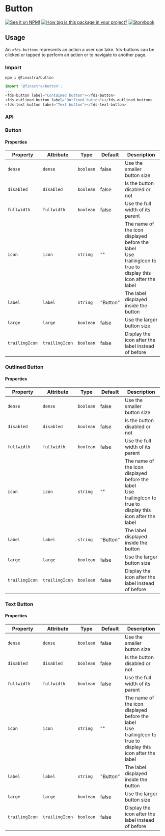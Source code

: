 # Button

[![See it on NPM!](https://img.shields.io/npm/v/@finastra/button?style=for-the-badge)](https://www.npmjs.com/package/@finastra/button)
[![How big is this package in your project?](https://img.shields.io/bundlephobia/minzip/@finastra/button?style=for-the-badge)](https://bundlephobia.com/result?p=@finastra/button)
[![Storybook](https://shields.io/badge/-Play%20with%20this%20web%20component-2a0481?logo=storybook&style=for-the-badge)](https://finastra.github.io/finastra-design-system/?path=/story/actions-button-contained--default)

## Usage

An `<fds-button>` represents an action a user can take. fds-buttons can be clicked or tapped to perform an action or to navigate to another page.

### Import

```
npm i @finastra/button
```

```ts
import '@finastra/button';
...
<fds-button label="Contained button"></fds-button>
<fds-outlined-button label="Outlined button"></fds-outlined-button>
<fds-text-button label="Text button"></fds-text-button>
```

### API

### Button

<!-- DOC:fds-button -->
#### Properties

| Property       | Attribute      | Type      | Default  | Description                                      |
|----------------|----------------|-----------|----------|--------------------------------------------------|
| `dense`        | `dense`        | `boolean` | false    | Use the smaller button size                      |
| `disabled`     | `disabled`     | `boolean` | false    | Is the button disabled or not                    |
| `fullwidth`    | `fullwidth`    | `boolean` | false    | Use the full width of its parent                 |
| `icon`         | `icon`         | `string`  | ""       | The name of the icon displayed before the label<br />Use trailingIcon to true to display this icon after the label |
| `label`        | `label`        | `string`  | "Button" | The label displayed inside the button            |
| `large`        | `large`        | `boolean` | false    | Use the larger button size                       |
| `trailingIcon` | `trailingIcon` | `boolean` | false    | Display the icon after the label instead of before |


<!-- /DOC:fds-button -->

### Outlined Button

<!-- DOC:fds-outlined-button -->
#### Properties

| Property       | Attribute      | Type      | Default  | Description                                      |
|----------------|----------------|-----------|----------|--------------------------------------------------|
| `dense`        | `dense`        | `boolean` | false    | Use the smaller button size                      |
| `disabled`     | `disabled`     | `boolean` | false    | Is the button disabled or not                    |
| `fullwidth`    | `fullwidth`    | `boolean` | false    | Use the full width of its parent                 |
| `icon`         | `icon`         | `string`  | ""       | The name of the icon displayed before the label<br />Use trailingIcon to true to display this icon after the label |
| `label`        | `label`        | `string`  | "Button" | The label displayed inside the button            |
| `large`        | `large`        | `boolean` | false    | Use the larger button size                       |
| `trailingIcon` | `trailingIcon` | `boolean` | false    | Display the icon after the label instead of before |


<!-- /DOC:fds-outlined-button -->

### Text Button

<!-- DOC:fds-text-button -->
#### Properties

| Property       | Attribute      | Type      | Default  | Description                                      |
|----------------|----------------|-----------|----------|--------------------------------------------------|
| `dense`        | `dense`        | `boolean` | false    | Use the smaller button size                      |
| `disabled`     | `disabled`     | `boolean` | false    | Is the button disabled or not                    |
| `fullwidth`    | `fullwidth`    | `boolean` | false    | Use the full width of its parent                 |
| `icon`         | `icon`         | `string`  | ""       | The name of the icon displayed before the label<br />Use trailingIcon to true to display this icon after the label |
| `label`        | `label`        | `string`  | "Button" | The label displayed inside the button            |
| `large`        | `large`        | `boolean` | false    | Use the larger button size                       |
| `trailingIcon` | `trailingIcon` | `boolean` | false    | Display the icon after the label instead of before |
<!-- /DOC:fds-text-button -->
